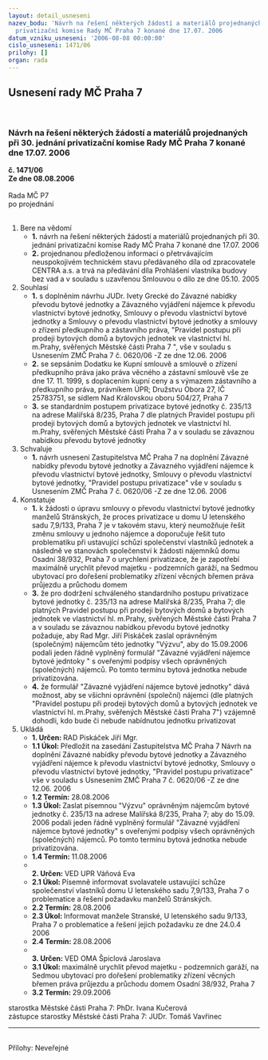 ```yaml
---
layout: detail_usneseni
nazev_bodu: 'Návrh na řešení některých žádostí a materiálů projednaných při 30. jednání
  privatizační komise Rady MČ Praha 7 konané dne 17.07. 2006          '
datum_vzniku_usneseni: '2006-08-08 00:00:00'
cislo_usneseni: 1471/06
prilohy: []
organ: rada
---
```

<div id="ucUsn_pList" class="usn">
	<span><h2>Usnesení rady MČ Praha 7 </h2>
<br></span><div class="standBody">
<span><h3>Návrh na řešení některých žádostí a materiálů projednaných při 30. jednání privatizační komise Rady MČ Praha 7 konané dne 17.07. 2006          </h3></span><div class="center">
		<strong>č. 1471/06</strong><br>
	</div>
<div class="center">
		<strong>Ze dne 08.08.2006</strong><br><br>
	</div>Rada MČ P7<br> po projednání<br><br><ol>
<li>Bere na vědomí<ul>
<li>
<strong>1.</strong> návrh na řešení některých žádostí a materiálů projednaných při 30. jednání privatizační komise Rady MČ Praha 7 konané dne 17.07. 2006          </li>
<li>
<strong>2.</strong> projednanou předloženou informaci o přetrvávajícím neuspokojivém technickém stavu předávaného díla od zpracovatele CENTRA a.s. a  trvá na   předávání díla Prohlášení vlastníka budovy bez  vad  a v souladu s uzavřenou Smlouvou o dílo ze dne 05.10. 2005</li>
</ul>
</li>
<li>Souhlasí<ul>
<li>
<strong>1.</strong> s doplněním návrhu JUDr. Ivety Grecké do Závazné nabídky převodu bytové jednotky a Závazného vyjádření nájemce k převodu vlastnictví bytové jednotky,  Smlouvy o převodu vlastnictví bytové jednotky a Smlouvy o převodu vlastnictví bytové jednotky a smlouvy o zřízení předkupního a zástavního práva,  "Pravidel postupu při prodeji bytových domů a bytových jednotek ve vlastnictví hl. m.Prahy, svěřených Městské části Praha 7 ",  vše v souladu s Usnesením ZMČ Praha 7 č. 0620/06 -Z ze dne 12.06. 2006  </li>
<li>
<strong>2.</strong> se  sepsáním Dodatku ke Kupní smlouvě a smlouvě o zřízení předkupního práva jako práva věcného a zástavní smlouvě  vše ze dne 17. 11. 1999, s  doplacením kupní ceny a  s výmazem zástavního a předkupního práva,   právníkem  ÚPR; Družstvu Obora 27, IČ 25783751, se sídlem Nad Královskou oboru 504/27, Praha 7</li>
<li>
<strong>3.</strong> se  standardním postupem privatizace bytové jednotky č. 235/13 na adrese Malířská 8/235, Praha 7   dle platných Pravidel postupu při prodeji bytových domů a bytových jednotek ve vlastnictví hl. m.Prahy, svěřených Městské části Praha 7 a v souladu se závaznou nabídkou převodu bytové jednotky	</li>
</ul>
</li>
<li>Schvaluje<ul><li>
<strong>1.</strong> návrh usnesení Zastupitelstva MČ Praha 7 na doplnění Závazné nabídky převodu bytové jednotky a Závazného vyjádření nájemce k převodu vlastnictví bytové jednotky,  Smlouvy o převodu vlastnictví bytové jednotky, "Pravidel postupu privatizace" vše v souladu s Usnesením ZMČ Praha 7 č. 0620/06 -Z ze dne 12.06. 2006 </li></ul>
</li>
<li>Konstatuje<ul>
<li>
<strong>1.</strong> k žádosti o úpravu smlouvy o převodu vlastnictví bytové jednotky manželů Stránských,  že proces privatizace u domu U letenského sadu 7,9/133, Praha 7 je v takovém stavu, který neumožňuje řešit změnu smlouvy u jednoho nájemce a doporučuje řešit tuto problematiku při ustavující schůzi společenství vlastníků jednotek a následně ve stanovách společenství k žádosti nájemníků domu Osadní 38/932, Praha 7 o urychlení privatizace,  že je zapotřebí maximálně urychlit  převod majetku - podzemních garáží, na Sedmou ubytovací pro dořešení problematiky zřízení věcných břemen práva průjezdu a průchodu domem </li>
<li>
<strong>3.</strong> že  pro dodržení schváleného  standardního postupu privatizace bytové jednotky č. 235/13 na adrese Malířská 8/235, Praha 7;   dle platných Pravidel postupu při prodeji bytových domů a bytových jednotek ve vlastnictví hl. m.Prahy, svěřených Městské části Praha 7 a v souladu se závaznou nabídkou převodu bytové jednotky požaduje, aby Rad Mgr. Jiří Piskáček zaslal oprávněným (společným) nájemcům této jednotky "Výzvu", aby do 15.09.2006 podali jeden řádně vyplněný formulář  "Závazné vyjádření nájemce bytové jedntoky " s oveřenými podpisy všech oprávněných (společných)  nájemců. Po tomto termínu bytová jednotka nebude privatizována.	</li>
<li>
<strong>4.</strong> že  formulář "Závazné vyjádření nájemce bytové jednotky" dává možnost, aby se všichni oprávnění  (společní) nájemci (dle platných "Pravidel postupu při prodeji bytových domů a bytových jednotek ve vlastnictví hl. m.Prahy, svěřených Městské části Praha 7") vzájemně dohodli, kdo bude či nebude nabídnutou jednotku privatizovat   </li>
</ul>
</li>
<li>Ukládá<ul>
<li>
<strong>1. Určen: </strong>RAD Piskáček Jiří Mgr.</li>
<li>
<strong>1.1 Úkol: </strong>Předložit na zasedání Zastupitelstva MČ Praha 7  Návrh na doplnění Závazné nabídky převodu bytové jednotky a Závazného vyjádření nájemce k převodu vlastnictví bytové jednotky,  Smlouvy o převodu vlastnictví bytové jednotky, "Pravidel postupu privatizace" vše v souladu s Usnesením ZMČ Praha 7 č. 0620/06 -Z ze dne 12.06. 2006 </li>
<li>
<strong>1.2 Termín: </strong>28.08.2006</li>
<li>
<strong>1.3 Úkol: </strong>Zaslat písemnou "Výzvu" oprávněným nájemcům bytové jednotky č. 235/13 na adrese Malířská 8/235, Praha 7;   aby do 15.09. 2006 podali jeden řádně vyplněný formulář  "Závazné vyjádření nájemce bytové jednotky" s oveřenými podpisy všech oprávněných (společných) nájemců. Po tomto termínu bytová jednotka nebude privatizována.	 </li>
<li>
<strong>1.4 Termín: </strong>11.08.2006</li>
<li>
<strong><br>2. Určen: </strong>VED UPR Váňová Eva</li>
<li>
<strong>2.1 Úkol: </strong>Písemně informovat svolavatele ustavující schůze společenství vlastníků domu U letenského sadu 7,9/133, Praha 7 o problematice a řešení požadavku manželů Stránských. </li>
<li>
<strong>2.2 Termín: </strong>28.08.2006</li>
<li>
<strong>2.3 Úkol: </strong>Informovat manžele Stranské, U letenského sadu 9/133, Praha 7 o problematice a řešení jejich požadavku ze dne 24.0.4 2006</li>
<li>
<strong>2.4 Termín: </strong>28.08.2006</li>
<li>
<strong><br>3. Určen: </strong>VED OMA Špiclová Jaroslava</li>
<li>
<strong>3.1 Úkol: </strong>maximálně urychlit  převod majetku - podzemních garáží, na Sedmou ubytovací pro dořešení problematiky zřízení věcných břemen práva průjezdu a průchodu domem Osadní 38/932, Praha 7  </li>
<li>
<strong>3.2 Termín: </strong>29.09.2006</li>
</ul>
</li>
</ol>starostka Městské části Praha 7: PhDr. Ivana Kučerová<br>zástupce starostky Městské části Praha 7: JUDr. Tomáš Vavřinec <hr>
<br>Přílohy: Neveřejné</div>
</div>